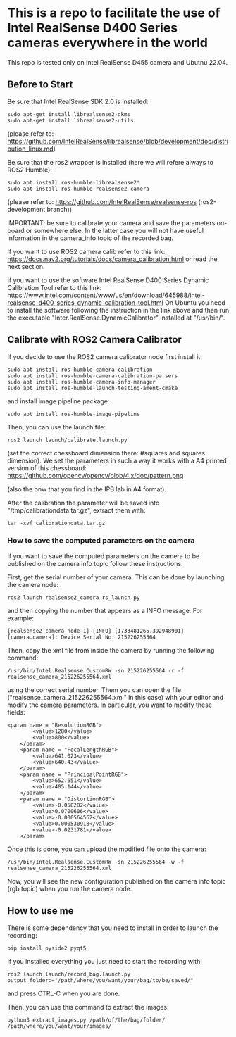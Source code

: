 # This is a repo to facilitate the use of Intel RealSense D400 Series cameras everywhere in the world

This repo is tested only on Intel RealSense D455 camera and Ubutnu 22.04.

## Before to Start
Be sure that Intel RealSense SDK 2.0 is installed:

```
sudo apt-get install librealsense2-dkms
sudo apt-get install librealsense2-utils
```

(please refer to: https://github.com/IntelRealSense/librealsense/blob/development/doc/distribution_linux.md)

Be sure that the ros2 wrapper is installed (here we will refere always to ROS2 Humble):

```
sudo apt install ros-humble-librealsense2*
sudo apt install ros-humble-realsense2-camera
```

(please refer to: https://github.com/IntelRealSense/realsense-ros (ros2-development branch))

IMPORTANT: be sure to calibrate your camera and save the parameters on-board or somewhere else.
In the latter case you will not have useful information in the camera_info topic of the recorded bag.

If you want to use ROS2 camera calib refer to this link:
https://docs.nav2.org/tutorials/docs/camera_calibration.html
or read the next section.

If you want to use the software Intel RealSense D400 Series Dynamic Calibration Tool refer to this link:
https://www.intel.com/content/www/us/en/download/645988/intel-realsense-d400-series-dynamic-calibration-tool.html
On Ubuntu you need to install the software following the instruction in the link above and then run the executable "Inter.RealSense.DynamicCalibrator" installed at "/usr/bin/".


## Calibrate with ROS2 Camera Calibrator
If you decide to use the ROS2 camera calibrator node first install it:

```
sudo apt install ros-humble-camera-calibration
sudo apt install ros-humble-camera-calibration-parsers
sudo apt install ros-humble-camera-info-manager
sudo apt install ros-humble-launch-testing-ament-cmake
```

and install image pipeline package:

```
sudo apt install ros-humble-image-pipeline
```

Then, you can use the launch file:

```
ros2 launch launch/calibrate.launch.py
```

(set the correct chessboard dimension there: #squares and squares dimension).
We set the parameters in such a way it works with a A4 printed version of this chessboard:
https://github.com/opencv/opencv/blob/4.x/doc/pattern.png

(also the onw that you find in the IPB lab in A4 format).

After the calibration the parameter will be saved into "/tmp/calibrationdata.tar.gz", extract them with:

```
tar -xvf calibrationdata.tar.gz
```

### How to save the computed parameters on the camera
If you want to save the computed parameters on the camera to be published on the camera info topic follow these instructions.

First, get the serial number of your camera. This can be done by launching the camera node:

```
ros2 launch realsense2_camera rs_launch.py
```

and then copying the number that appears as a INFO message. For example:

```
[realsense2_camera_node-1] [INFO] [1733481265.392948901] [camera.camera]: Device Serial No: 215226255564
```

Then, copy the xml file from inside the camera by running the following command:

```
/usr/bin/Intel.Realsense.CustomRW -sn 215226255564 -r -f realsense_camera_215226255564.xml 
```

using the correct serial number. Them you can open the file ("realsense_camera_215226255564.xml" in this case) with your editor and modify the camera parameters. In particular, you want to modify these fields:

```
<param name = "ResolutionRGB">
        <value>1280</value>
        <value>800</value>
    </param>
    <param name = "FocalLengthRGB">
        <value>641.023</value>
        <value>640.43</value>
    </param>
    <param name = "PrincipalPointRGB">
        <value>652.651</value>
        <value>405.144</value>
    </param>
    <param name = "DistortionRGB">
        <value>-0.058282</value>
        <value>0.0700606</value>
        <value>-0.000564562</value>
        <value>0.000530918</value>
        <value>-0.0231781</value>
    </param>
```

Once this is done, you can upload the modified file onto the camera:

```
/usr/bin/Intel.Realsense.CustomRW -sn 215226255564 -w -f realsense_camera_215226255564.xml 
```

Now, you will see the new configuration published on the camera info topic (rgb topic) when you run the camera node.


## How to use me
There is some dependency that you need to install in order to launch the recording:

```
pip install pyside2 pyqt5
```

If you installed everything you just need to start the recording with:

```
ros2 launch launch/record_bag.launch.py output_folder:="/path/where/you/want/your/bag/to/be/saved/"
```

and press CTRL-C when you are done.

Then, you can use this command to extract the images:

```
python3 extract_images.py /path/of/the/bag/folder/ /path/where/you/want/your/images/
```
